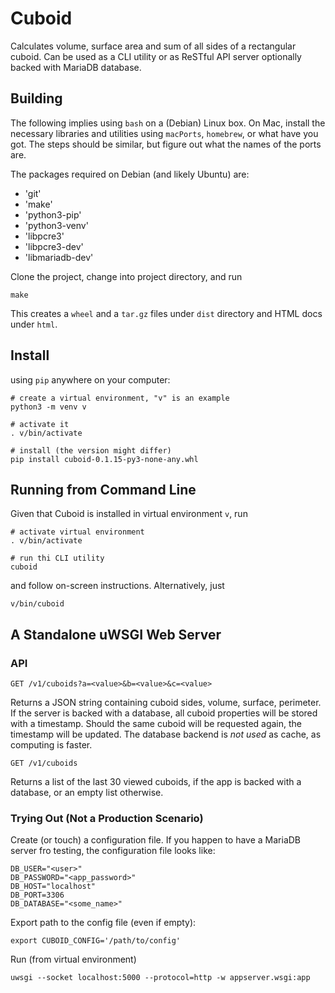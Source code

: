 # Cuboid 

Calculates volume, surface area and sum of all sides of a rectangular cuboid.
Can be used as a CLI utility or as ReSTful API server optionally backed with MariaDB database.

## Building

The following implies using `bash` on a (Debian) Linux box. On Mac, install the necessary libraries and
utilities using `macPorts`, `homebrew`, or what have you got. The steps should be similar, but
figure out what the names of the ports are.

The packages required on Debian (and likely Ubuntu) are:

- 'git'
- 'make'
- 'python3-pip'
- 'python3-venv'
- 'libpcre3' 
- 'libpcre3-dev'
- 'libmariadb-dev'

Clone the project, change into project directory, and run

```
make
```

This creates a `wheel` and a `tar.gz` files under `dist` directory and HTML docs
under `html`.

## Install 

using `pip` anywhere on your computer:

```
# create a virtual environment, "v" is an example
python3 -m venv v 

# activate it
. v/bin/activate

# install (the version might differ)
pip install cuboid-0.1.15-py3-none-any.whl
```

## Running from Command Line

Given that Cuboid is installed in virtual environment `v`, run

```
# activate virtual environment
. v/bin/activate

# run thi CLI utility
cuboid
```

and follow on-screen instructions. Alternatively, just

```
v/bin/cuboid
```

## A Standalone uWSGI Web Server

### API

```
GET /v1/cuboids?a=<value>&b=<value>&c=<value>
```

Returns a JSON string containing cuboid sides, volume, surface, perimeter.
If the server is backed with a database, all cuboid properties will be stored
with a timestamp. Should the same cuboid will be requested again, the timestamp
will be updated. The database backend is _not used_ as cache, as computing is faster.

```
GET /v1/cuboids
```

Returns a list of the last 30 viewed cuboids, if the app is backed with a database,
or an empty list otherwise.

### Trying Out (Not a Production Scenario)

Create (or touch) a configuration file. If you happen to have a MariaDB server fro testing,
the configuration file looks like:

```
DB_USER="<user>"
DB_PASSWORD="<app_password>"
DB_HOST="localhost"
DB_PORT=3306
DB_DATABASE="<some_name>"
```

Export path to the config file (even if empty):

```
export CUBOID_CONFIG='/path/to/config'
```

Run (from virtual environment)

```
uwsgi --socket localhost:5000 --protocol=http -w appserver.wsgi:app
```
